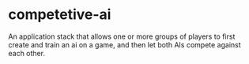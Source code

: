 # competetive-ai
An application stack that allows one or more groups of players to first create and train an ai on a game, and then let both AIs compete against each other.
